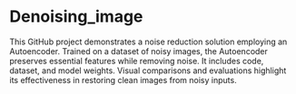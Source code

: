 # Denoising_image
This GitHub project demonstrates a noise reduction solution employing an Autoencoder. Trained on a dataset of noisy images, the Autoencoder preserves essential features while removing noise. It includes code, dataset, and model weights. Visual comparisons and evaluations highlight its effectiveness in restoring clean images from noisy inputs.

